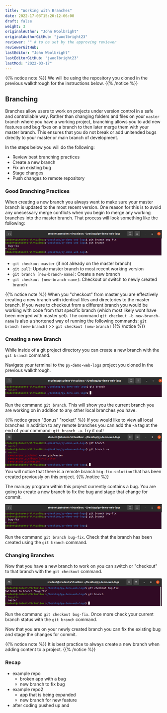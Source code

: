 ```yaml
---
title: "Working with Branches"
date: 2022-17-03T15:20:12-06:00
draft: false
weight: 3
originalAuthor: "John Woolbright"
originalAuthorGitHub: "jwoolbright23"
reviewer: "" # to be set by the approving reviewer
reviewerGitHub:
lastEditor: "John Woolbright"
lastEditorGitHub: "jwoolbright23"
lastMod: "2022-03-17"
---
```


{{% notice note %}}
We will be using the repository you cloned in the previous walkthrough for the instructions below.
{{% /notice %}}

## Branching

Branches allow users to work on projects under version control in a safe and controllable way. Rather than changing folders and files on your `master` branch where you have a working project, branching allows you to add new features and bug fixes on a branch to then later merge them with your master branch. This ensures that you do not break or add unitended bugs directly to your master or main branch of development.

In the steps below you will do the following:
- Review best branching practices
- Create a new branch
- Fix an existing bug
- Stage changes
- Push changes to remote repository

### Good Branching Practices

When creating a new branch you always want to make sure your master branch is updated to the most recent version. One reason for this is to avoid any unecessary merge conflicts when you begin to merge any working branches into the master branch. That process will look something like the following:

![git-checkout-master](pictures/git-new-branch.png?classes=border)

- `git checkout master` (if not already on the master branch)
- `git pull`: Update master branch to most recent working version
- `git branch [new-branch-name]`: Create a new branch
- `git checkout [new-branch-name]`: Checkout or switch to newly created branch

{{% notice note %}}
When you "checkout" from master you are effectively creating a new branch with identical files and directories to the master branch. If you were to checkout from a different branch you would be working with code from that specific branch (which most likely wont have been merged with master yet). The command `git checkout -b new-branch-name` is also a shortened way of running the following commands: `git branch [new-branch]` >> `git checkout [new-branch]`
{{% /notice %}}

### Creating a new Branch

While inside of a git project directory you can create a new branch with the `git branch` command.

Navigate your terminal to the `py-demo-web-logs` project you cloned in the previous walkthrough. 

![git-branch-command](pictures/git-branch-command.png?classes=border)

Run the command `git branch`. This will show you the current branch you are working on in addition to any other local branches you have.

{{% notice green "Bonus" "rocket" %}}
If you would like to view all local branches in addition to any remote branches you can add the -a tag at the end of your command: `git branch -a`. Try it out!
![git-branch-a](pictures/git-branch-a.png?classes=border)
You will notice that there is a remote branch `big-fix-solution` that has been created previously on this project.
{{% /notice %}}

The main.py program within this project currently contains a bug. You are going to create a new branch to fix the bug and stage that change for commit.

![git-new-branch](pictures/git-new-branch.png?classes=border)

Run the command `git branch bug-fix`. Check that the branch has been created using the `git branch` command.

### Changing Branches

Now that you have a new branch to work on you can switch or "checkout" to that branch with the `git checkout` command.

![git-checkout](pictures/git-checkout.png?classes=border)

Run the command `git checkout bug-fix`. Once more check your current branch status with the `git branch` command.

Now that you are on your newly created branch you can fix the existing bug and stage the changes for commit.

{{% notice note %}}
It is best practice to always create a new branch when adding content to a project.
{{% /notice %}}


### Recap

- example repo
  - broken app with a bug
  - new branch to fix bug
- example repo2
  - app that is being expanded
  - new branch for new feature
- after coding pushed up and 

